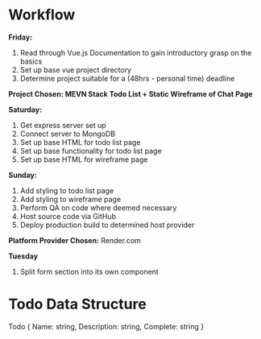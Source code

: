 # Workflow

**Friday:** 

1. Read through Vue.js Documentation to gain introductory grasp on the basics
2. Set up base vue project directory
3. Determine project suitable for a (48hrs - personal time) deadline

**Project Chosen: MEVN Stack Todo List + Static Wireframe of Chat Page**

**Saturday:** 

1. Get express server set up
2. Connect server to MongoDB
3. Set up base HTML for todo list page
4. Set up base functionality for todo list page
5. Set up base HTML for wireframe page

**Sunday:**

1. Add styling to todo list page
2. Add styling to wireframe page
3. Perform QA on code where deemed necessary
4. Host source code via GitHub
5. Deploy production build to determined host provider

**Platform Provider Chosen:** Render.com 

**Tuesday**
1. Split form section into its own component

# Todo Data Structure

Todo {
	Name: string,
	Description: string,
	Complete: string 
}
